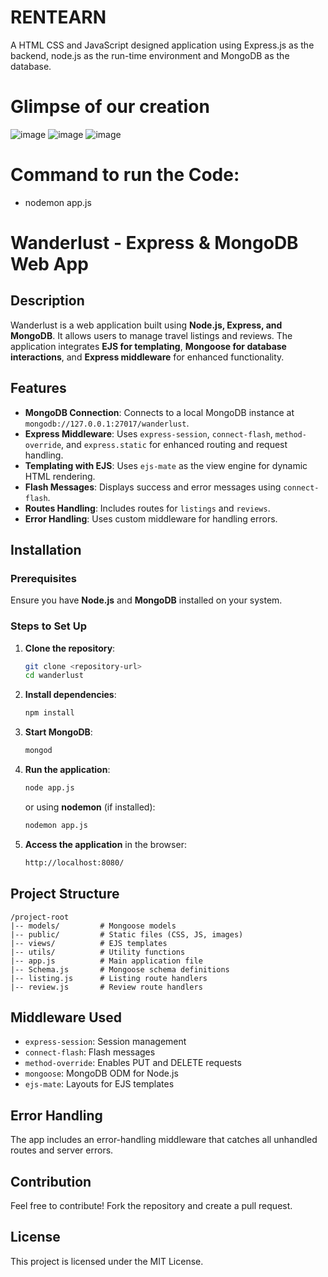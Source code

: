 # RENTEARN
A HTML CSS and JavaScript designed application using Express.js as the backend, node.js as the run-time environment and MongoDB as the database.
# Glimpse of our creation 
![image](https://github.com/user-attachments/assets/517bf266-5834-498c-9ce1-20550affb1b0)
![image](https://github.com/user-attachments/assets/8fd998f2-4a50-4057-840c-e780f401455c)
![image](https://github.com/user-attachments/assets/40ae3722-8de8-491d-841b-66d8bc628a35)

# Command to run the Code:
- nodemon app.js
# Wanderlust - Express & MongoDB Web App

## Description
Wanderlust is a web application built using **Node.js, Express, and MongoDB**. It allows users to manage travel listings and reviews. The application integrates **EJS for templating**, **Mongoose for database interactions**, and **Express middleware** for enhanced functionality.

## Features
- **MongoDB Connection**: Connects to a local MongoDB instance at `mongodb://127.0.0.1:27017/wanderlust`.
- **Express Middleware**: Uses `express-session`, `connect-flash`, `method-override`, and `express.static` for enhanced routing and request handling.
- **Templating with EJS**: Uses `ejs-mate` as the view engine for dynamic HTML rendering.
- **Flash Messages**: Displays success and error messages using `connect-flash`.
- **Routes Handling**: Includes routes for `listings` and `reviews`.
- **Error Handling**: Uses custom middleware for handling errors.

## Installation
### Prerequisites
Ensure you have **Node.js** and **MongoDB** installed on your system.

### Steps to Set Up
1. **Clone the repository**:
   ```sh
   git clone <repository-url>
   cd wanderlust
   ```

2. **Install dependencies**:
   ```sh
   npm install
   ```

3. **Start MongoDB**:
   ```sh
   mongod
   ```

4. **Run the application**:
   ```sh
   node app.js
   ```
   or using **nodemon** (if installed):
   ```sh
   nodemon app.js
   ```

5. **Access the application** in the browser:
   ```sh
   http://localhost:8080/
   ```

## Project Structure
```
/project-root
|-- models/         # Mongoose models
|-- public/         # Static files (CSS, JS, images)
|-- views/          # EJS templates
|-- utils/          # Utility functions
|-- app.js          # Main application file
|-- Schema.js       # Mongoose schema definitions
|-- listing.js      # Listing route handlers
|-- review.js       # Review route handlers
```

## Middleware Used
- `express-session`: Session management
- `connect-flash`: Flash messages
- `method-override`: Enables PUT and DELETE requests
- `mongoose`: MongoDB ODM for Node.js
- `ejs-mate`: Layouts for EJS templates

## Error Handling
The app includes an error-handling middleware that catches all unhandled routes and server errors.

## Contribution
Feel free to contribute! Fork the repository and create a pull request.

## License
This project is licensed under the MIT License.





